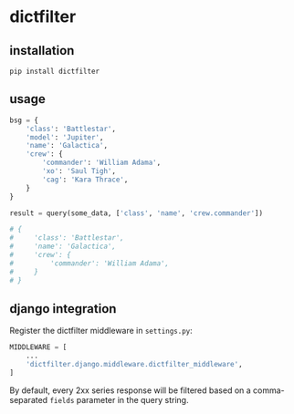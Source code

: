 # dictfilter

## installation

```shell
pip install dictfilter
```

## usage

```python
bsg = {
    'class': 'Battlestar',
    'model': 'Jupiter',
    'name': 'Galactica',
    'crew': {
        'commander': 'William Adama',
        'xo': 'Saul Tigh',
        'cag': 'Kara Thrace',
    }
}

result = query(some_data, ['class', 'name', 'crew.commander'])

# {
#     'class': 'Battlestar',
#     'name': 'Galactica',
#     'crew': {
#         'commander': 'William Adama',
#     }
# }
```

## django integration

Register the dictfilter middleware in `settings.py`:

```python
MIDDLEWARE = [
    ...
    'dictfilter.django.middleware.dictfilter_middleware',
]
```

By default, every 2xx series response will be filtered based on a comma-separated `fields` parameter in the query string.
